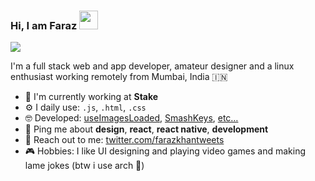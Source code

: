 ### Hi, I am Faraz <img src="https://raw.githubusercontent.com/MartinHeinz/MartinHeinz/master/wave.gif" width="30">


<!--
**frzkn/frzkn** is a ✨ _special_ ✨ repository because its `README.md` (this file) appears on your GitHub profile.

Here are some ideas to get you started:

- 🔭 I’m currently working on ...
- 🌱 I’m currently learning ...
- 👯 I’m looking to collaborate on ...
- 🤔 I’m looking for help with ...
- 💬 Ask me about ...
- 📫 How to reach me: ...
- 😄 Pronouns: ...
- ⚡ Fun fact: ...
-->



![](https://komarev.com/ghpvc/?username=frzkn&color=24292E&style=flat-square&label=Profile+visitors)


 I'm a full stack web and app developer, amateur designer and a linux enthusiast working remotely from Mumbai, India 🇮🇳
- 🏢 I'm currently working at **Stake**
- ⚙️ I daily use: `.js`, `.html`, `.css`
- 🤓 Developed: [useImagesLoaded](https://use-images-loaded.netlify.app), [SmashKeys](https://smashkeys.netlify.app), [etc…](https://github.com/frzkn/repositories)
- 💬 Ping me about **design**, **react**, **react native**, **development**
- 📧 Reach out to me: [twitter.com/farazkhantweets](https://twitter.com/farazkhantweets)
- 🎮 Hobbies: I like UI designing and playing video games and making lame jokes (btw i use arch 🐧)




